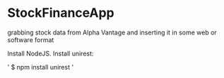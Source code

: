 # StockFinanceApp
grabbing stock data from Alpha Vantage and inserting it in some web or software format

Install NodeJS.
Install unirest:

' $ npm install unirest '
